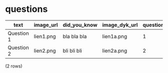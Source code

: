 questions
=========

|    text    | image_url | did_you_know | image_dyk_url | question_category_id | city_id |
|------------|-----------|--------------|---------------|----------------------|---------|
| Question 1 | lien1.png | bla bla bla  | lien1a.png    | 1                    | 1       |
| Question 2 | lien2.png | bli bli bli  | lien2a.png    | 2                    | 3       |
(2 rows)

